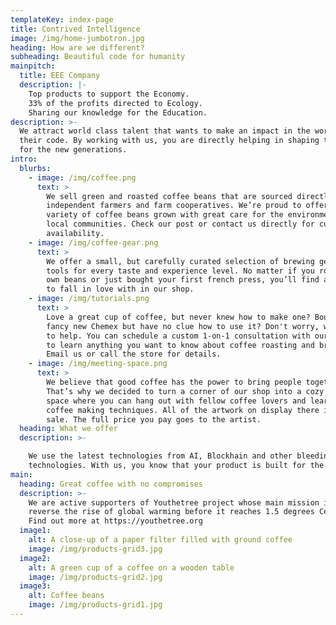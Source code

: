 ```yaml
---
templateKey: index-page
title: Contrived Intelligence
image: /img/home-jumbotron.jpg
heading: How are we different?
subheading: Beautiful code for humanity
mainpitch:
  title: EEE Company
  description: |-
    Top products to support the Economy. 
    33% of the profits directed to Ecology.
    Sharing our knowledge for the Education.
description: >-
  We attract world class talent that wants to make an impact in the world with
  their code. By working with us, you are directly helping in shaping the world
  for the new generations.
intro:
  blurbs:
    - image: /img/coffee.png
      text: >
        We sell green and roasted coffee beans that are sourced directly from
        independent farmers and farm cooperatives. We’re proud to offer a
        variety of coffee beans grown with great care for the environment and
        local communities. Check our post or contact us directly for current
        availability.
    - image: /img/coffee-gear.png
      text: >
        We offer a small, but carefully curated selection of brewing gear and
        tools for every taste and experience level. No matter if you roast your
        own beans or just bought your first french press, you’ll find a gadget
        to fall in love with in our shop.
    - image: /img/tutorials.png
      text: >
        Love a great cup of coffee, but never knew how to make one? Bought a
        fancy new Chemex but have no clue how to use it? Don't worry, we’re here
        to help. You can schedule a custom 1-on-1 consultation with our baristas
        to learn anything you want to know about coffee roasting and brewing.
        Email us or call the store for details.
    - image: /img/meeting-space.png
      text: >
        We believe that good coffee has the power to bring people together.
        That’s why we decided to turn a corner of our shop into a cozy meeting
        space where you can hang out with fellow coffee lovers and learn about
        coffee making techniques. All of the artwork on display there is for
        sale. The full price you pay goes to the artist.
  heading: What we offer
  description: >-

    We use the latest technologies from AI, Blockhain and other bleeding edge
    technologies. With us, you know that your product is built for the new age. 
main:
  heading: Great coffee with no compromises
  description: >-
    We are active supporters of Youthetree project whose main mission is to
    reverse the rise of global warming before it reaches 1.5 degrees Celsius.
    Find out more at https://youthetree.org
  image1:
    alt: A close-up of a paper filter filled with ground coffee
    image: /img/products-grid3.jpg
  image2:
    alt: A green cup of a coffee on a wooden table
    image: /img/products-grid2.jpg
  image3:
    alt: Coffee beans
    image: /img/products-grid1.jpg
---
```


